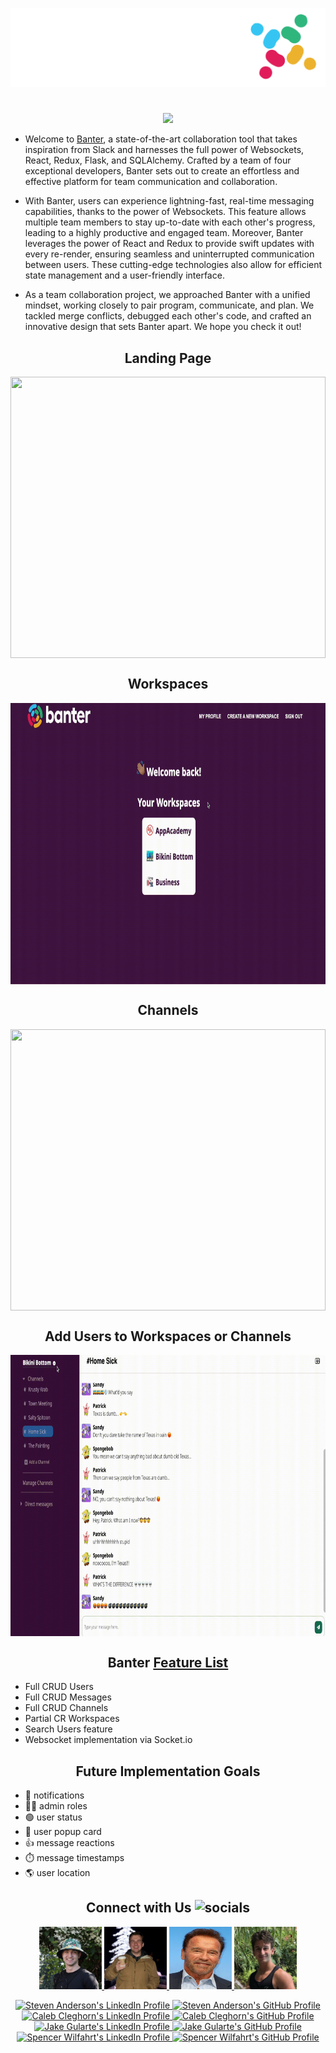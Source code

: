<p align="center">
  <picture>
    <source
      height="80"
      loop
      srcset="./react-app/src/media/banter-logo-gif-dark.gif"
      media="(prefers-color-scheme: dark)"
    />
    <source
        srcset="./react-app/src/media/banter-logo-gif-light-short.gif"
       media="(prefers-color-scheme: light), (prefers-color-scheme: no-preference)"
    />
    <img src="./react-app/src/media/banter-logo-gif-light-short.gif" />
  </picture>
</p>

<h1 align="center"> </h1>
<p align="center"> 
  <img src="https://skillicons.dev/icons?i=react,redux,js,py,flask,webpack,github,postgres,sqlite,babel,vscode,git,html,postman&perline=7"/>
</p>

- Welcome to <a align="center" href="https://bit-of-banter.onrender.com/">Banter</a>, a state-of-the-art collaboration tool that takes inspiration from Slack and harnesses the full power of Websockets, React, Redux, Flask, and SQLAlchemy. Crafted by a team of four exceptional developers, Banter sets out to create an effortless and effective platform for team communication and collaboration.

- With Banter, users can experience lightning-fast, real-time messaging capabilities, thanks to the power of Websockets. This feature allows multiple team members to stay up-to-date with each other's progress, leading to a highly productive and engaged team. Moreover, Banter leverages the power of React and Redux to provide swift updates with every re-render, ensuring seamless and uninterrupted communication between users. These cutting-edge technologies also allow for efficient state management and a user-friendly interface.

- As a team collaboration project, we approached Banter with a unified mindset, working closely to pair program, communicate, and plan. We tackled merge conflicts, debugged each other's code, and crafted an innovative design that sets Banter apart. We hope you check it out!

<h2 align="center">Landing Page</h2>

<img align="center" src="./react-app/src/media/readmeOne.gif" height="450"  width="100%" loop/>
 
<h2 align="center">Workspaces</h2>

<img align="center" src="./react-app/src/media/readmeTwo.gif" height="450"  width="100%" loop/>

<h2 align="center">Channels</h2>

<img align="center" src="./react-app/src/media/readmeThree.gif" height="450"  width="100%" loop/>

<h2 align="center">Add Users to Workspaces or Channels</h2>

<img align="center" src="./react-app/src/media/readmeFour.gif" height="450"  width="100%" loop/>

<h2 align="center">Banter <a href="https://github.com/cleggie66/banter/wiki/Feature-List">Feature List</a></h2>

- Full CRUD Users
- Full CRUD Messages
- Full CRUD Channels
- Partial CR Workspaces
- Search Users feature
- Websocket implementation via Socket.io

<h2 align="center">Future Implementation Goals</h2>

- 🔔 notifications
- 🧑‍💻 admin roles
- 🟢 user status
- 🪪 user popup card
- 👍 message reactions
- ⏱️ message timestamps
- 🌎 user location

<h2 align="center">Connect with Us <img alt="socials" src="https://a.slack-edge.com/6c404/marketing/img/homepage/bold-existing-users/waving-hand.gif" height="25" width="25"/></h2>

<!-- Cards on there own lines -->
<!-- <p align="center">

<p>
  <img src="./react-app/src/media/steven.png" height="100" width='100'/>

<a  href="https://www.linkedin.com/in/stevenanderson-dev/">
  <img src="https://skillicons.dev/icons?i=linkedin&perline=1" height="50"/>
  </a>
<a  href="https://github.com/StevenBradleyA">
  <img src="https://skillicons.dev/icons?i=github&perline=1" height="50"/>
  </a>
</p>

<p>
  <img src="./react-app/src/media/caleb.png" height="100" width='100'/>

<a href="https://www.linkedin.com/in/caleb-cleghorn-31843b189/">
  <img src="https://skillicons.dev/icons?i=linkedin&perline=1" height="50"/>
  </a>
<a href="https://github.com/cleggie66">
  <img src="https://skillicons.dev/icons?i=github&perline=1" height="50"/>
  </a>
</p>

<p>
  <img src="./react-app/src/media/arnold.png" height="100" width='100'/>

<a href="https://www.linkedin.com/in/jake-gularte-a8904b19b/">
  <img src="https://skillicons.dev/icons?i=linkedin&perline=1" height="50"/>
  </a>
<a href="https://github.com/JakeG97">
  <img src="https://skillicons.dev/icons?i=github&perline=1" height="50"/>
  </a>
</p>

<p>
  <img src="./react-app/src/media/spencer.png" height="100" width='100'/>

<a href="https://www.linkedin.com/in/spencer-wilfahrt-1a4604156/">
  <img src="https://skillicons.dev/icons?i=linkedin&perline=1" height="50"/>
  </a>
<a href="https://github.com/spencerwilf">
  <img src="https://skillicons.dev/icons?i=github&perline=1" height="50"/>
  </a>
</p>

</p> -->

<p align="center">
  <a href="https://www.linkedin.com/in/stevenanderson-dev/">
    <img src="./react-app/src/media/steven.png" alt="Steven Anderson" height="100" width="100" />
  </a>
  <a href="https://www.linkedin.com/in/caleb-cleghorn-31843b189/">
    <img src="./react-app/src/media/caleb.png" alt="Caleb Cleghorn" height="100" width="100" />
  </a>
  <a href="https://www.linkedin.com/in/jake-gularte-a8904b19b/">
    <img src="./react-app/src/media/arnold.png" alt="Jake Gularte" height="100" width="100" />
  </a>
  <a href="https://www.linkedin.com/in/spencer-wilfahrt-1a4604156/">
    <img src="./react-app/src/media/spencer.png" alt="Spencer Wilfahrt" height="100" width="100" />
  </a>
</p>

<p align="center">
  <a href="https://www.linkedin.com/in/stevenanderson-dev/">
    <img src="https://skillicons.dev/icons?i=linkedin&perline=1" alt="Steven Anderson's LinkedIn Profile" height="50" />
  </a>
  <a href="https://github.com/StevenBradleyA">
    <img src="https://skillicons.dev/icons?i=github&perline=1" alt="Steven Anderson's GitHub Profile" height="50" />
  </a>
  <a href="https://www.linkedin.com/in/caleb-cleghorn-31843b189/">
    <img src="https://skillicons.dev/icons?i=linkedin&perline=1" alt="Caleb Cleghorn's LinkedIn Profile" height="50" />
  </a>
  <a href="https://github.com/cleggie66">
    <img src="https://skillicons.dev/icons?i=github&perline=1" alt="Caleb Cleghorn's GitHub Profile" height="50" />
  </a>
  <a href="https://www.linkedin.com/in/jake-gularte-a8904b19b/">
    <img src="https://skillicons.dev/icons?i=linkedin&perline=1" alt="Jake Gularte's LinkedIn Profile" height="50" />
  </a>
  <a href="https://github.com/JakeG97">
    <img src="https://skillicons.dev/icons?i=github&perline=1" alt="Jake Gularte's GitHub Profile" height="50" />
  </a>
  <a href="https://www.linkedin.com/in/spencer-wilfahrt-1a4604156/">
    <img src="https://skillicons.dev/icons?i=linkedin&perline=1" alt="Spencer Wilfahrt's LinkedIn Profile" height="50" />
  </a>
  <a href="https://github.com/spencerwilf">
    <img src="https://skillicons.dev/icons?i=github&perline=1" alt="Spencer Wilfahrt's GitHub Profile" height="50" />
  </a>
</p>
